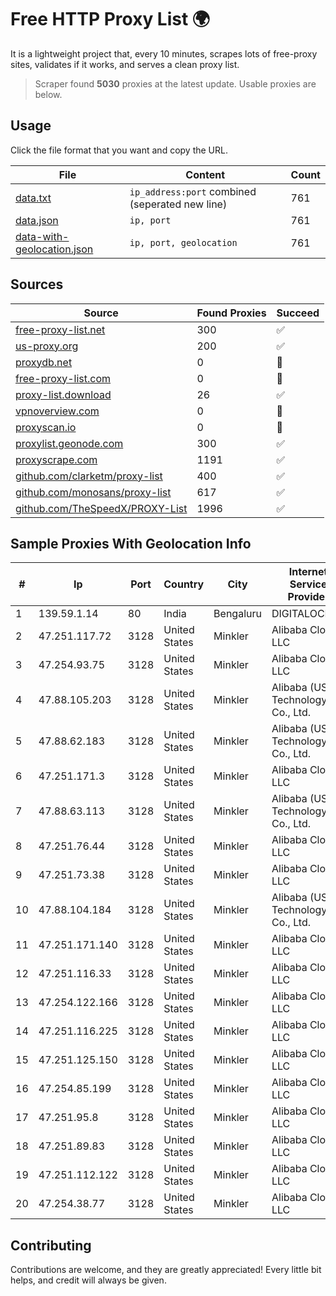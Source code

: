 
# Free HTTP Proxy List 🌍

It is a lightweight project that, every 10 minutes, scrapes lots of free-proxy sites, validates if it works, and serves a clean proxy list.


> Scraper found **5030** proxies at the latest update. Usable proxies are below.

## Usage

Click the file format that you want and copy the URL.


|File|Content|Count|
|----|-------|-----|
|[data.txt](https://raw.githubusercontent.com/themiralay/Proxy-List-World/master/data.txt)|`ip_address:port` combined (seperated new line)|761|
|[data.json](https://raw.githubusercontent.com/themiralay/Proxy-List-World/master/data.json)|`ip, port`|761|
|[data-with-geolocation.json](https://raw.githubusercontent.com/themiralay/Proxy-List-World/master/data-with-geolocation.json)|`ip, port, geolocation`|761|

## Sources

|Source|Found Proxies|Succeed|
|------|-------------|-------|
|[free-proxy-list.net](https://free-proxy-list.net)|300|✅|
|[us-proxy.org](https://www.us-proxy.org)|200|✅|
|[proxydb.net](http://proxydb.net)|0|🚫|
|[free-proxy-list.com](https://free-proxy-list.com/?page=&port=&type%5B%5D=http&type%5B%5D=https&up_time=0&search=Search)|0|🚫|
|[proxy-list.download](https://www.proxy-list.download/HTTP)|26|✅|
|[vpnoverview.com](https://vpnoverview.com/privacy/anonymous-browsing/free-proxy-servers)|0|🚫|
|[proxyscan.io](https://www.proxyscan.io)|0|🚫|
|[proxylist.geonode.com](https://proxylist.geonode.com/api/proxy-list?limit=300&page=1&sort_by=lastChecked&sort_type=desc&protocols=http,https)|300|✅|
|[proxyscrape.com](https://api.proxyscrape.com/v2/?request=displayproxies&protocol=http&timeout=10000&country=all&ssl=all&anonymity=all)|1191|✅|
|[github.com/clarketm/proxy-list](https://raw.githubusercontent.com/clarketm/proxy-list/master/proxy-list-raw.txt)|400|✅|
|[github.com/monosans/proxy-list](https://raw.githubusercontent.com/monosans/proxy-list/main/proxies/http.txt)|617|✅|
|[github.com/TheSpeedX/PROXY-List](https://raw.githubusercontent.com/TheSpeedX/PROXY-List/master/http.txt)|1996|✅|


## Sample Proxies With Geolocation Info

|#|Ip|Port|Country|City|Internet Service Provider|
|-|--|----|-------|----|-------------------------|
|1|139.59.1.14|80|India|Bengaluru|DIGITALOCEAN|
|2|47.251.117.72|3128|United States|Minkler|Alibaba Cloud LLC|
|3|47.254.93.75|3128|United States|Minkler|Alibaba Cloud LLC|
|4|47.88.105.203|3128|United States|Minkler|Alibaba (US) Technology Co., Ltd.|
|5|47.88.62.183|3128|United States|Minkler|Alibaba (US) Technology Co., Ltd.|
|6|47.251.171.3|3128|United States|Minkler|Alibaba Cloud LLC|
|7|47.88.63.113|3128|United States|Minkler|Alibaba (US) Technology Co., Ltd.|
|8|47.251.76.44|3128|United States|Minkler|Alibaba Cloud LLC|
|9|47.251.73.38|3128|United States|Minkler|Alibaba Cloud LLC|
|10|47.88.104.184|3128|United States|Minkler|Alibaba (US) Technology Co., Ltd.|
|11|47.251.171.140|3128|United States|Minkler|Alibaba Cloud LLC|
|12|47.251.116.33|3128|United States|Minkler|Alibaba Cloud LLC|
|13|47.254.122.166|3128|United States|Minkler|Alibaba Cloud LLC|
|14|47.251.116.225|3128|United States|Minkler|Alibaba Cloud LLC|
|15|47.251.125.150|3128|United States|Minkler|Alibaba Cloud LLC|
|16|47.254.85.199|3128|United States|Minkler|Alibaba Cloud LLC|
|17|47.251.95.8|3128|United States|Minkler|Alibaba Cloud LLC|
|18|47.251.89.83|3128|United States|Minkler|Alibaba Cloud LLC|
|19|47.251.112.122|3128|United States|Minkler|Alibaba Cloud LLC|
|20|47.254.38.77|3128|United States|Minkler|Alibaba Cloud LLC|



## Contributing

Contributions are welcome, and they are greatly appreciated! Every
little bit helps, and credit will always be given.

